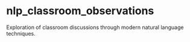 # nlp_classroom_observations
Exploration of classroom discussions through modern natural language techniques. 
